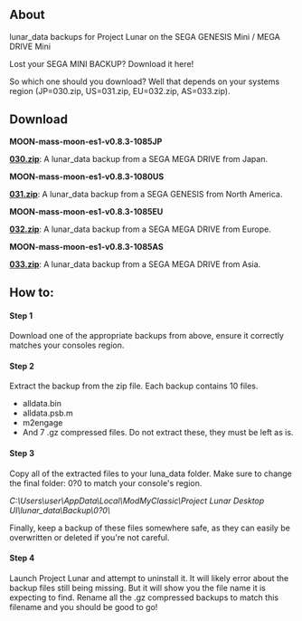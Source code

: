 
## About

lunar_data backups for Project Lunar on the SEGA GENESIS Mini / MEGA DRIVE Mini

Lost your SEGA MINI BACKUP? Download it here!

So which one should you download? Well that depends on your systems region (JP=030.zip, US=031.zip, EU=032.zip, AS=033.zip).

## Download

**MOON-mass-moon-es1-v0.8.3-1085JP**

**[030.zip](https://mega.nz/file/ligAnLCQ#mU8wSJswZhRdn9ycvND5hgu-XoYcuKplHeTsMochYu8)**: A lunar_data backup from a SEGA MEGA DRIVE from Japan.

**MOON-mass-moon-es1-v0.8.3-1080US**

**[031.zip](https://mega.nz/file/0rhymBBC#ZCsEtr7m7z-R0DZhRrpz88mUcOZ7NpXqlJzK3yPksIE)**: A lunar_data backup from a SEGA GENESIS from North America.

**MOON-mass-moon-es1-v0.8.3-1085EU**

**[032.zip](https://mega.nz/file/4uhSzBLZ#r5qp-23Z5eIfaSVDLNtzIyUoLhqnhPROT1XUhuAvRPs)**: A lunar_data backup from a SEGA MEGA DRIVE from Europe.

**MOON-mass-moon-es1-v0.8.3-1085AS**

**[033.zip](https://mega.nz/file/oqg1yQrL#41c2B-krBxRHEwx1Ei5RvFPYNkD3OOfyEDeJkkFBdWE)**: A lunar_data backup from a SEGA MEGA DRIVE from Asia.

## How to:

#### Step 1

Download one of the appropriate backups from above, ensure it correctly matches your consoles region.

#### Step 2

Extract the backup from the zip file. Each backup contains 10 files.

- alldata.bin
- alldata.psb.m
- m2engage
- And 7 .gz compressed files. Do not extract these, they must be left as is.

#### Step 3

Copy all of the extracted files to your luna_data folder. Make sure to change the final folder: 0?0 to match your console's region.

*C:\Users\user\AppData\Local\ModMyClassic\Project Lunar Desktop UI\lunar_data\Backup\0?0\\*

Finally, keep a backup of these files somewhere safe, as they can easily be overwritten or deleted if you're not careful.

#### Step 4

Launch Project Lunar and attempt to uninstall it. It will likely error about the backup files still being missing. But it will show you the file name it is expecting to find. Rename all the .gz compressed backups to match this filename and you should be good to go!

